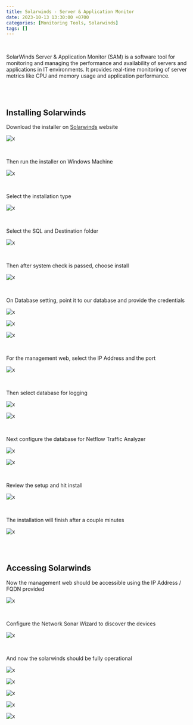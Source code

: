 ```yaml
---
title: Solarwinds - Server & Application Monitor
date: 2023-10-13 13:30:00 +0700
categories: [Monitoring Tools, Solarwinds]
tags: []
---
```


<br>

SolarWinds Server & Application Monitor (SAM) is a software tool for monitoring and managing the performance and availability of servers and applications in IT environments. It provides real-time monitoring of server metrics like CPU and memory usage and application performance.

<br>
<br>

## Installing Solarwinds

Download the installer on [Solarwinds](https://www.solarwinds.com/server-application-monitor) website

![x](/static/2023-10-13-solarwinds/00.png)

<br>

Then run the installer on Windows Machine

![x](/static/2023-10-13-solarwinds/01.png)

<br>

Select the installation type

![x](/static/2023-10-13-solarwinds/02.png)

<br>

Select the SQL and Destination folder

![x](/static/2023-10-13-solarwinds/03.png)

<br>

Then after system check is passed, choose install

![x](/static/2023-10-13-solarwinds/04.png)

<br>

On Database setting, point it to our database and provide the credentials

![x](/static/2023-10-13-solarwinds/06.png)

![x](/static/2023-10-13-solarwinds/07.png)

![x](/static/2023-10-13-solarwinds/08.png)

<br>

For the management web, select the IP Address and the port

![x](/static/2023-10-13-solarwinds/09.png)

<br>

Then select database for logging

![x](/static/2023-10-13-solarwinds/10.png)

![x](/static/2023-10-13-solarwinds/11.png)

<br>

Next configure the database for Netflow Traffic Analyzer

![x](/static/2023-10-13-solarwinds/12.png)

![x](/static/2023-10-13-solarwinds/13.png)

<br>

Review the setup and hit install

![x](/static/2023-10-13-solarwinds/14.png)

<br>

The installation will finish after a couple minutes

![x](/static/2023-10-13-solarwinds/15.png)

<br>
<br>

## Accessing Solarwinds

Now the management web should be accessible using the IP Address / FQDN provided

![x](/static/2023-10-13-solarwinds/16.png)

<br>

Configure the Network Sonar Wizard to discover the devices

![x](/static/2023-10-13-solarwinds/17.png)

<br>

And now the solarwinds should be fully operational

![x](/static/2023-10-13-solarwinds/18.png)

![x](/static/2023-10-13-solarwinds/19.png)

![x](/static/2023-10-13-solarwinds/20.png)

![x](/static/2023-10-13-solarwinds/21.png)

![x](/static/2023-10-13-solarwinds/22.png)

<br>






















